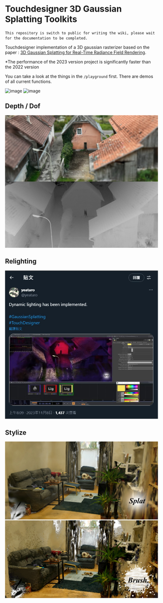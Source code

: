 # Touchdesigner 3D Gaussian Splatting Toolkits

`This repository is switch to public for writing the wiki, please wait for the documentation to be completed.`

Touchdesigner implementation of a 3D gaussian rasterizer based on the paper : [3D Gaussian Splatting for Real-Time Radiance Field Rendering](https://repo-sam.inria.fr/fungraph/3d-gaussian-splatting/).

*The performance of the 2023 version project is significantly faster than the 2022 version


You can take a look at the things in the `/playground` first. There are demos of all current functions.

![image](docs/imgs/ListerView.jpg)
![image](docs/imgs/SmallViewer.jpg)

## Depth / Dof
![](docs/imgs/jpg/DOF3.jpg)

## Relighting
![relighting(https://x.com/yeataro/status/1722043516883210662)](docs/imgs/jpg/Relighting_cr.jpg)

## Stylize
![](docs/imgs/jpg/D.jpg)
![](docs/imgs/jpg/C.jpg)




